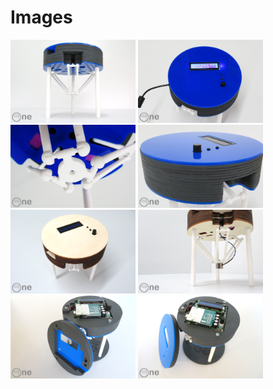 # Images

[<img src="https://raw.githubusercontent.com/deltarobotone/image_database/master/delta_robot_one/delta_robot_one%20(2).PNG" width="200">](https://raw.githubusercontent.com/deltarobotone/image_database/master/delta_robot_one/delta_robot_one%20(2).PNG)
[<img src="https://raw.githubusercontent.com/deltarobotone/image_database/master/delta_robot_one/delta_robot_one%20(3).PNG" width="200">](https://raw.githubusercontent.com/deltarobotone/image_database/master/delta_robot_one/delta_robot_one%20(3).PNG)
[<img src="https://raw.githubusercontent.com/deltarobotone/image_database/master/delta_robot_one/delta_robot_one%20(4).PNG" width="200">](https://raw.githubusercontent.com/deltarobotone/image_database/master/delta_robot_one/delta_robot_one%20(4).PNG)
[<img src="https://raw.githubusercontent.com/deltarobotone/image_database/master/delta_robot_one/delta_robot_one%20(5).PNG" width="200">](https://raw.githubusercontent.com/deltarobotone/image_database/master/delta_robot_one/delta_robot_one%20(5).PNG)
[<img src="https://raw.githubusercontent.com/deltarobotone/image_database/master/delta_robot_one/delta_robot_one%20(6).PNG" width="200">](https://raw.githubusercontent.com/deltarobotone/image_database/master/delta_robot_one/delta_robot_one%20(6).PNG)
[<img src="https://raw.githubusercontent.com/deltarobotone/image_database/master/delta_robot_one/delta_robot_one%20(7).PNG" width="200">](https://raw.githubusercontent.com/deltarobotone/image_database/master/delta_robot_one/delta_robot_one%20(7).PNG)
[<img src="https://github.com/deltarobotone/image_database/blob/master/delta_robot_one/delta_robot_one%20%20(8).PNG" width="200">](https://raw.githubusercontent.com/deltarobotone/image_database/master/delta_robot_one/delta_robot_one%20%20(8).PNG)
[<img src="https://github.com/deltarobotone/image_database/blob/master/delta_robot_one/delta_robot_one%20%20(9).PNG" width="200">](https://raw.githubusercontent.com/deltarobotone/image_database/master/delta_robot_one/delta_robot_one%20%20(9).PNG)
